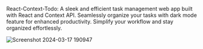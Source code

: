 React-Context-Todo: A sleek and efficient task management web app built with React and Context API. Seamlessly organize your tasks with dark mode feature for enhanced productivity. Simplify your workflow and stay organized effortlessly.

![Screenshot 2024-03-17 190947](https://github.com/Tushar1323/Task_Loom/assets/99569848/9aaee01a-4fb6-40dc-ab26-188182b4e090)
